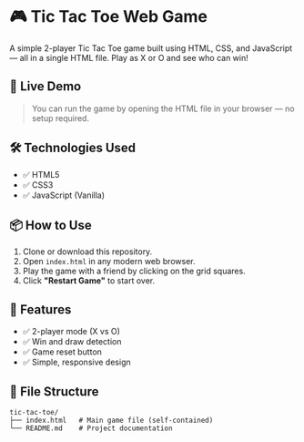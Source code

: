 # 🎮 Tic Tac Toe Web Game

A simple 2-player Tic Tac Toe game built using HTML, CSS, and JavaScript — all in a single HTML file. Play as X or O and see who can win!

## 🚀 Live Demo

> You can run the game by opening the HTML file in your browser — no setup required.

## 🛠️ Technologies Used

- ✅ HTML5
- ✅ CSS3
- ✅ JavaScript (Vanilla)

## 📦 How to Use

1. Clone or download this repository.
2. Open `index.html` in any modern web browser.
3. Play the game with a friend by clicking on the grid squares.
4. Click **"Restart Game"** to start over.

## 🎯 Features

- ✅ 2-player mode (X vs O)
- ✅ Win and draw detection
- ✅ Game reset button
- ✅ Simple, responsive design

## 📁 File Structure

```text
tic-tac-toe/
├── index.html   # Main game file (self-contained)
└── README.md    # Project documentation
